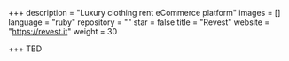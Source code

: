 +++
description = "Luxury clothing rent eCommerce platform"
images = []
language = "ruby"
repository = ""
star = false
title = "Revest"
website = "https://revest.it"
weight = 30

+++
TBD